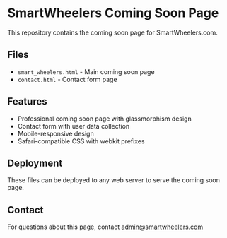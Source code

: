 # SmartWheelers Coming Soon Page

This repository contains the coming soon page for SmartWheelers.com.

## Files

- `smart_wheelers.html` - Main coming soon page
- `contact.html` - Contact form page

## Features

- Professional coming soon page with glassmorphism design
- Contact form with user data collection
- Mobile-responsive design
- Safari-compatible CSS with webkit prefixes

## Deployment

These files can be deployed to any web server to serve the coming soon page.

## Contact

For questions about this page, contact admin@smartwheelers.com
